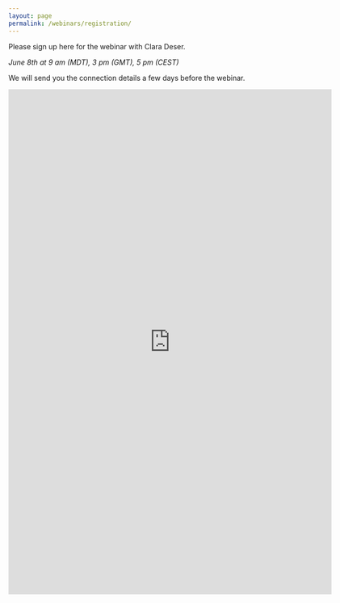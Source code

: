 ```yaml
---
layout: page
permalink: /webinars/registration/
---
```


Please sign up here for the webinar with Clara Deser.

_June 8th at 9 am (MDT), 3 pm (GMT), 5 pm (CEST)_

We will send you the connection details a few days before the webinar.

<iframe src="https://docs.google.com/forms/d/e/1FAIpQLSem4MlOapcExrzO_UARwcpZqZTrcTYkX9WZwVcvs9f4x0V0og/viewform?embedded=true" width="640" height="1000" frameborder="0" marginheight="0" marginwidth="0">Loading…</iframe>
